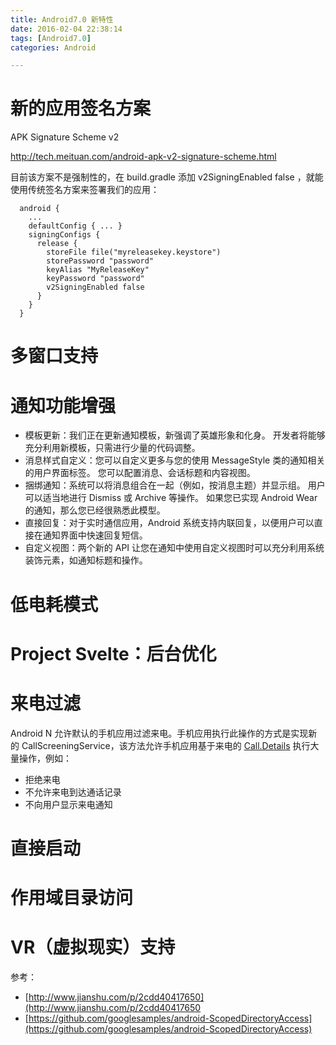 ```yaml
---
title: Android7.0 新特性
date: 2016-02-04 22:38:14
tags: [Android7.0]
categories: Android

---
```



# 新的应用签名方案

APK Signature Scheme v2

http://tech.meituan.com/android-apk-v2-signature-scheme.html


目前该方案不是强制性的，在 build.gradle 添加 v2SigningEnabled false ，就能使用传统签名方案来签署我们的应用：
```
  android {
    ...
    defaultConfig { ... }
    signingConfigs {
      release {
        storeFile file("myreleasekey.keystore")
        storePassword "password"
        keyAlias "MyReleaseKey"
        keyPassword "password"
        v2SigningEnabled false
      }
    }
  }
```

# 多窗口支持

# 通知功能增强

- 模板更新：我们正在更新通知模板，新强调了英雄形象和化身。 开发者将能够充分利用新模板，只需进行少量的代码调整。
- 消息样式自定义：您可以自定义更多与您的使用 MessageStyle
类的通知相关的用户界面标签。 您可以配置消息、会话标题和内容视图。
- 捆绑通知：系统可以将消息组合在一起（例如，按消息主题）并显示组。 用户可以适当地进行 Dismiss 或 Archive 等操作。 如果您已实现 Android Wear 的通知，那么您已经很熟悉此模型。
- 直接回复：对于实时通信应用，Android 系统支持内联回复，以便用户可以直接在通知界面中快速回复短信。
- 自定义视图：两个新的 API 让您在通知中使用自定义视图时可以充分利用系统装饰元素，如通知标题和操作。


# 低电耗模式

# Project Svelte：后台优化

# 来电过滤
Android N 允许默认的手机应用过滤来电。手机应用执行此操作的方式是实现新的 CallScreeningService，该方法允许手机应用基于来电的 [Call.Details](https://developer.android.com/reference/android/telecom/Call.Details.html)
执行大量操作，例如：

- 拒绝来电
- 不允许来电到达通话记录
- 不向用户显示来电通知

# 直接启动



# 作用域目录访问

# VR（虚拟现实）支持

参考：

- [http://www.jianshu.com/p/2cdd40417650](http://www.jianshu.com/p/2cdd40417650
- [https://github.com/googlesamples/android-ScopedDirectoryAccess](https://github.com/googlesamples/android-ScopedDirectoryAccess)